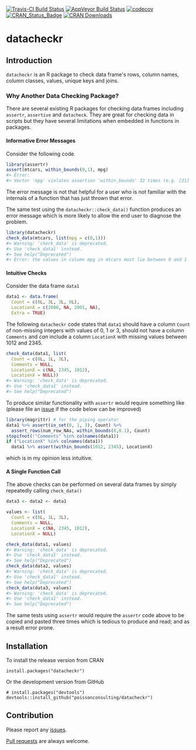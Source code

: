 <!-- README.md is generated from README.Rmd. Please edit that file -->
[![Travis-CI Build Status](https://travis-ci.org/poissonconsulting/datacheckr.svg?branch=master)](https://travis-ci.org/poissonconsulting/datacheckr) [![AppVeyor Build Status](https://ci.appveyor.com/api/projects/status/github/poissonconsulting/datacheckr?branch=master&svg=true)](https://ci.appveyor.com/project/poissonconsulting/datacheckr) [![codecov](https://codecov.io/gh/poissonconsulting/datacheckr/branch/master/graph/badge.svg)](https://codecov.io/gh/poissonconsulting/datacheckr) [![CRAN\_Status\_Badge](http://www.r-pkg.org/badges/version/datacheckr)](https://cran.r-project.org/package=datacheckr) [![CRAN Downloads](http://cranlogs.r-pkg.org/badges/grand-total/datacheckr)](http://www.r-pkg.org/pkg/cranlogs)

datacheckr
==========

Introduction
------------

`datacheckr` is an R package to check data frame's rows, column names, column classes, values, unique keys and joins.

### Why Another Data Checking Package?

There are several existing R packages for checking data frames including `assertr`, `assertive` and `datacheck`. They are great for checking data in scripts but they have several limitations when embedded in functions in packages.

#### Informative Error Messages

Consider the following code.

``` r
library(assertr)
assert(mtcars, within_bounds(0,1), mpg)
#> Error: 
#> Vector 'mpg' violates assertion 'within_bounds' 32 times (e.g. [21] at index 1)
```

The error message is not that helpful for a user who is not familiar with the internals of a function that has just thrown that error.

The same test using the `datacheckr::check_data()` function produces an error message which is more likely to allow the end user to diagnose the problem.

``` r
library(datacheckr)
check_data(mtcars, list(mpg = c(0,1)))
#> Warning: 'check_data' is deprecated.
#> Use 'check_data1' instead.
#> See help("Deprecated")
#> Error: the values in column mpg in mtcars must lie between 0 and 1
```

#### Intuitive Checks

Consider the data frame `data1`

``` r
data1 <- data.frame(
  Count = c(0L, 3L, 3L, 0L), 
  LocationX = c(2000, NA, 2001, NA), 
  Extra = TRUE)
```

The following `datacheckr` code states that `data1` should have a column `Count` of non-missing integers with values of 0, 1 or 3, should not have a column `Comments` and *can* include a column `LocationX` with missing values between 1012 and 2345.

``` r
check_data(data1, list(
  Count = c(0L, 1L, 3L), 
  Comments = NULL, 
  LocationX = c(NA, 2345, 1012),
  LocationX = NULL))
#> Warning: 'check_data' is deprecated.
#> Use 'check_data1' instead.
#> See help("Deprecated")
```

To produce similar functionality with `assertr` would require something like (please file an [issue](https://github.com/poissonconsulting/datacheckr/issues) if the code below can be improved)

``` r
library(magrittr) # for the piping operator
data1 %>% assert(in_set(0, 1, 3), Count) %>%
  assert_rows(num_row_NAs, within_bounds(0,0.1), Count)
stopifnot(!"Comments" %in% colnames(data1))
if ("LocationX" %in% colnames(data1))
  data1 %>% assert(within_bounds(1012, 2345), LocationX)
```

which is in my opinion less intuitive.

#### A Single Function Call

The above checks can be performed on several data frames by simply repeatedly calling `check_data()`

``` r
data3 <- data2 <- data1

values <- list(
  Count = c(0L, 1L, 3L), 
  Comments = NULL, 
  LocationX = c(NA, 2345, 1012),
  LocationX = NULL)

check_data(data1, values)
#> Warning: 'check_data' is deprecated.
#> Use 'check_data1' instead.
#> See help("Deprecated")
check_data(data2, values)
#> Warning: 'check_data' is deprecated.
#> Use 'check_data1' instead.
#> See help("Deprecated")
check_data(data3, values)
#> Warning: 'check_data' is deprecated.
#> Use 'check_data1' instead.
#> See help("Deprecated")
```

The same tests using `assertr` would require the `assertr` code above to be copied and pasted three times which is tedious to produce and read; and as a result error prone.

Installation
------------

To install the release version from CRAN

    install.packages("datacheckr")

Or the development version from GitHub

    # install.packages("devtools")
    devtools::install_github("poissonconsulting/datacheckr")

Contribution
------------

Please report any [issues](https://github.com/poissonconsulting/datacheckr/issues).

[Pull requests](https://github.com/poissonconsulting/datacheckr/pulls) are always welcome.
